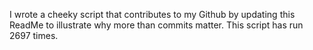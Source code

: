 I wrote a cheeky script that contributes to my Github by updating this ReadMe to illustrate why more than commits matter. This script has run 2697 times.